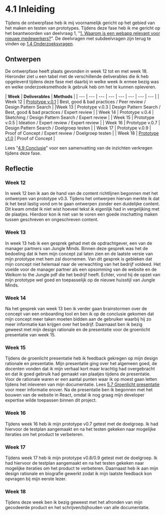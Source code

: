 # 4.1 Inleiding

Tijdens de ontwerpfase heb ik mij voornamelijk gericht op het gebied van het maken en testen van prototypes. Tijdens deze fase heb ik me gericht op het beantwoorden van deelvraag 1, "[1. Waarom is een webapp relevant voor nieuwe medewerkers?](../1.-introductie/1.4-onderzoeksvragen.md#deelvraag-1)". De deelvragen met subdeelvragen zijn terug te vinden op [1.4 Onderzoeksvragen](../1.-introductie/1.4-onderzoeksvragen.md#deelvraag-1).

## Ontwerpen

De ontwerpfase heeft plaats gevonden in week 12 tot en met week 18. Hieronder ziet u een tabel met de verschillende deliverables die ik heb opgeleverd tijdens deze fase met daarbij in welke week ik ermee bezig was en welke onderzoeksmethode ik gebruik heb om het te kunnen opleveren.

| **Week** | **Deliverables** | **Methods** |
| --- | --- | --- | --- | --- | --- | --- | --- |
| Week 12 | [Prototype v.0.1](4.2-prototype-v.0.1.md) | Best, good & bad practices / Peer review / Design Pattern Search |
| [​](../3.-concept/3.3-inspiratie-patterns.md)Week 13 | Prototype v.0.3 | Design Pattern Search / Best, good & bad practices / Expert review  |
| ​Week 14 | Prototype v.0.4 | Sketching / Design Pattern Search / Expert review  |
| ​Week 15 | Prototype v.0.5 | Ideation / Expert review / Expert review  |
| Week 16 | Prototype v.0.7 | Design Pattern Search / Doelgroep testen |
| Week 17 | Prototype v.0.9 | Proof of Concept / Expert review / Doelgroep testen |
| ​Week 18 | [Prototype v1.0](4.8-prototype-v.1.0.md) | Proof of Concept  |

Lees "[4.9 Conclusie](4.9-conclusie.md)" voor een samenvatting van de inzichten verkregen tijdens deze fase.

## Reflectie 

### Week 12

In week 12 ben ik aan de hand van de content richtlijnen begonnen met het ontwerpen van prototype v0.3. Tijdens het ontwerpen hiervan merkte ik dat ik het best lastig vond om te gaan ontwerpen zonder een duidelijke content. Dit kwam omdat ik niet wist hoeveel tekst ik eigenlijk had in vergelijking met de plaatjes. Hierdoor kon ik niet van te voren een goede inschatting maken tussen geschreven en ongeschreven content. 

### Week 13

In week 13 heb ik een gesprek gehad met de opdrachtgever, een van de manager partners van Jungle Minds. Binnen deze gesprek was het de bedoeling dat ik hem mijn concept zal laten zien en de laatste versie van mijn prototype met hem zal doornemen. Van dit gesprek is gebleken dat mijn concept niet helemaal naar de verwachting van het bedrijf voldeed. Het voelde voor de manager partner als een opsomming van de website en de Welkom to the Jungle pdf die het bedrijf heeft. Echter, vond hij de opzet van mijn prototype wel goed en toepasselijk op de nieuwe huisstijl van Jungle Minds.

### Week 14

Na het gesprek van week 13 ben ik verder gaan brainstormen over de concept van een onboarding tool en ben ik op de conclusie gekomen dat mijn concept meer taken moeten bidden aan de gebruiker waarbij hij zo meer informatie kan krijgen over het bedrijf. Daarnaast ben ik bezig geweest met mijn design rationale en de presentatie voor de groenlicht presentatie van week 15. 

### Week 15

Tijdens de groenlicht presentatie heb ik feedback gekregen op mijn design rationale en presentatie. Mijn presentatie ging over het algemeen goed, de docenten vonden dat ik mijn verhaal kort maar krachtig had overgebracht en dat ik goed gebruik had gemaakt van plaatjes tijdens de presentatie. Voor de rationale waren er een aantal punten waar ik op moest gaan letten tijdens het inleveren van mijn documentatie. Lees [5.7 Groenlicht presentatie](../deliverables/5.7-groenlicht-presentatie.md) voor meer informatie erover. Na de presentatie ben ik begonnen met het bouwen van de website in React, omdat ik nog graag mijn developer expertise wilde toepassen binnen dit project. 

### Week 16

Tijdens week 16 heb ik mijn prototype v0.7 getest met de doelgroep. Ik had hiervoor de testplan aangemaakt en na het testen gekeken naar mogelijke iteraties om het product te verbeteren. 

### Week 17

Tijdens week 17 heb ik mijn prototype v0.8/0.9 getest met de doelgroep. Ik had hiervoor de testplan aangemaakt en na het testen gekeken naar mogelijke iteraties om het product te verbeteren. Daarnaast heb ik aan mijn design rationale en biografie gewerkt zodat ik mijn laatste feedback kon opvragen bij mijn eerste lezer. 

### Week 18

Tijdens deze week ben ik bezig geweest met het afronden van mijn gecodeerde product en het schrijven/bijhouden van alle documentatie.

